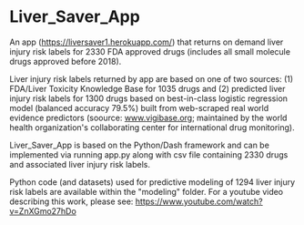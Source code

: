 # Liver_Saver_App 

An app (https://liversaver1.herokuapp.com/) that returns on demand liver injury risk labels for 2330 FDA approved drugs (includes all small molecule drugs approved before 2018). 

Liver injury risk labels returned by app are based on one of two sources: (1) FDA/Liver Toxicity Knowledge Base for 1035 drugs and (2) predicted liver injury risk labels for 1300 drugs based on best-in-class logistic regression model (balanced accuracy 79.5%) built from web-scraped real world evidence predictors (soource: www.vigibase.org; maintained by the world health organization's collaborating center for international drug monitoring).

Liver_Saver_App  is based on the Python/Dash framework and can be implemented via running app.py along with csv file containing 2330 drugs and associated liver injury risk labels. 

Python code (and datasets) used for predictive modeling of 1294 liver injury risk labels are available within the "modeling" folder.  For a youtube video describing this work, please see: https://www.youtube.com/watch?v=ZnXGmo27hDo


